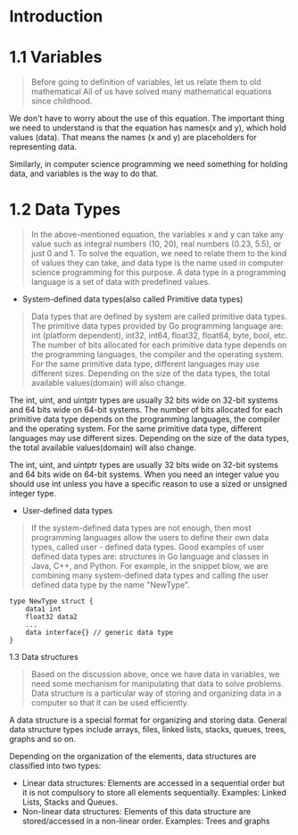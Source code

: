 # Introduction

# 1.1 Variables
> Before going to definition of variables, let us relate them to old mathematical 
All of us have solved many mathematical equations since childhood. 

We don't have to worry about the use of this equation. The important thing we need to understand is
that the equation has names(x and y), which hold values (data). That means the names (x and y) are 
placeholders for representing data.

Similarly, in computer science programming we need something for holding data, and variables
is the way to do that.

# 1.2 Data Types
> In the above-mentioned equation, the variables x and y can take any value such as integral numbers (10, 20),
real numbers (0.23, 5.5), or just 0 and 1. To solve the equation, we need to relate them to the kind of values 
they can take, and data type is the name used in computer science programming for this purpose. A data type in 
a programming language is a set of data with predefined values.

- System-defined data types(also called Primitive data types)
> Data types that are defined by system are called primitive data types. The primitive data types provided by 
Go programming language are: int (platform dependent), int32, int64, float32, float64, byte, bool, etc. The number
 of bits allocated for each primitive data type depends on the programming languages, the compiler and the operating 
system. For the same primitive data type, different languages may use different sizes. Depending on the size of the 
data types, the total available values(domain) will also change.

The int, uint, and uintptr types are usually 32 bits wide on 32-bit systems and 64 bits wide on 64-bit systems.
The number of bits allocated for each primitive data type depends on the programming languages, the compiler and 
the operating system. For the same primitive data type, different languages may use different sizes. Depending on 
the size of the data types, the total available values(domain) will also change.

The int, uint, and uintptr types are usually 32 bits wide on 32-bit systems and 64 bits wide on 64-bit systems.
When you need an integer value you should use int unless you have a specific reason to use a sized or unsigned 
integer type.

- User-defined data types
> If the system-defined data types are not enough, then most programming languages allow the users to define their 
own data types, called user - defined data types. Good examples of user defined data types are: structures in Go 
language and classes in Java, C++, and Python. For example, in the snippet blow, we are combining many system-defined 
data types and calling the user defined data type by the name "NewType".
    
    type NewType struct {
        data1 int
        float32 data2
        ...
        data interface{} // generic data type
    }

1.3 Data structures
> Based on the discussion above, once we have data in variables, we need some mechanism for manipulating that data 
to solve problems. Data structure is a particular way of storing and organizing data in a computer so that it can 
be used efficiently.

A data structure is a special format for organizing and storing data. General data structure types include arrays, 
files, linked lists, stacks, queues, trees, graphs and so on.

Depending on the organization of the elements, data structures are classified into two types:

- Linear data structures: Elements are accessed in a sequential order but it is not compulsory to store all elements 
sequentially. Examples: Linked Lists, Stacks and Queues.
- Non-linear data structures: Elements of this data structure are stored/accessed in a non-linear order. 
Examples: Trees and graphs
